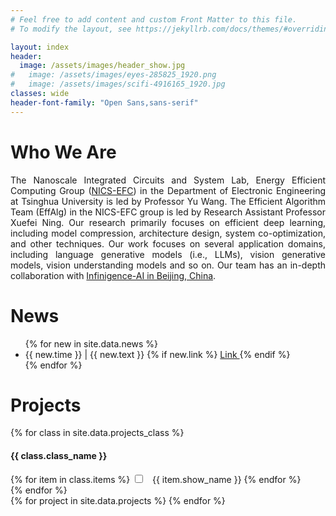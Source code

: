 ```yaml
---
# Feel free to add content and custom Front Matter to this file.
# To modify the layout, see https://jekyllrb.com/docs/themes/#overriding-theme-defaults

layout: index
header:
  image: /assets/images/header_show.jpg
#   image: /assets/images/eyes-285825_1920.png
#   image: /assets/images/scifi-4916165_1920.jpg
classes: wide
header-font-family: "Open Sans,sans-serif"
---
```

<h1 class="custom_title"> Who We Are </h1>

<p style="text-align:justify; text-justify:inter-ideograph;">
The Nanoscale Integrated Circuits and System Lab, Energy Efficient Computing Group (<a href="http://nicsefc.ee.tsinghua.edu.cn/" target="_blank">NICS-EFC</a>) in the Department of Electronic Engineering at Tsinghua University is led by Professor Yu Wang. The Efficient Algorithm Team (EffAlg) in the NICS-EFC group is led by Research Assistant Professor Xuefei Ning. 
Our research primarily focuses on efficient deep learning, including model compression, architecture design, system co-optimization, and other techniques. Our work focuses on several application domains, including language generative models (i.e., LLMs), vision generative models, vision understanding models and so on.
Our team has an in-depth collaboration with <a href="https://cloud.infini-ai.com/" target="_blank">Infinigence-AI in Beijing, China</a>.
</p>

<h1 class="custom_title"> News </h1>
<!-- Accelerating LLM and Generative AI: -->
<ul>
{% for new in site.data.news %}
  <li>
    {{ new.time }} |
    {{ new.text }} 
    {% if new.link %}
    <a href="{{ new.link }}" class="custom_a">
      Link
    </a>
    {% endif %}
    
  </li>
{% endfor %}
</ul>


<!-- <div class="custom_project_back_card"> -->

  <h1 class="custom_title"> Projects </h1>

  <div id="option-container">
    {% for class in site.data.projects_class %}
    <div>
      <h4> {{ class.class_name }} </h4> 
      {% for item in class.items %}
      <label class="option_checkbox">
        <input type="checkbox" name="option" id="{{ item.id }}" class="project_class_checkbox"> 
        <span class="project_class_checkbox"> &nbsp; {{ item.show_name }} </span>
      </label>
      {% endfor %}
    </div>
    {% endfor %}
  </div>

  <div id="content-container">
  {% for project in site.data.projects %}
    <div class="project_card" id="{{ project.topic }},{{ project.technique }}" style="display: none">
      <img src="{{ project.image }}" alt="Project Image" class="project-image">
      <span class="project-content">
        <h3 class="project-title">{{ project.title }}</h3>
        <p class="project-text">{{ project.text }}</p>
        <a href="{{ project.link }}" class="project-link">Learn More</a>
      </span>
    </div>
  {% endfor %}
  </div>

<!-- </div> -->